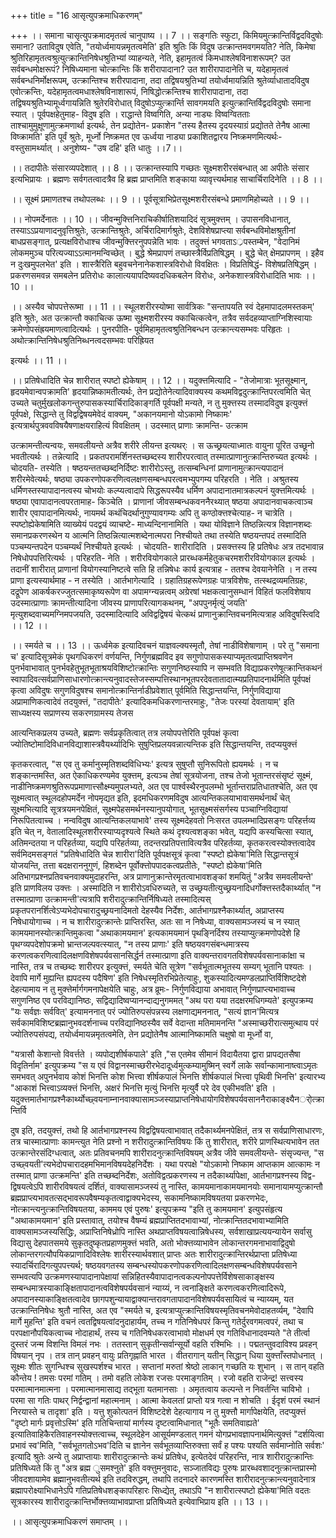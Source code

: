 +++
title = "16 आसृत्युपक्रमाधिकरणम्"

+++
।। समाना चासृत्युपक्रमादमृतत्वं चानुपाष्य ।। 7 ।। सङ्गतिः स्फुटा, किमियमुत्क्रान्तिर्विद्वदविदुषोः समाना? उताविदुष एवेति, "तयोर्ध्वमायन्नमृतत्वमेति' इति श्रुतिः किं विदुष उत्क्रान्तमवगमयति? नेति, किमेषा श्रुतिरिहामृतत्वश्रुत्युत्क्रान्तिनिषेधश्रुतिभ्यां व्याहन्यते, नेति, इहामृतत्वं किमधाश्लेषविनाशरूपम्? उत सर्वबन्धमोक्षरूपं? निषिध्यमाना चोत्क्रान्तिः किं शरीरापादाना? उत शारीरापादानेति च, यदेहामृतत्वं सर्वबन्धनिर्मोक्षरूपम्, उत्क्रान्तिश्च शरीरपादाना, तदा तद्विषयश्रुतिभ्यां तयोर्ध्वमायन्निति श्रुतेर्व्याधातादविदुष एवोत्क्रन्तिः, यदेहामृतत्वमधाश्लेषविनाशारूपं, निषिद्धोत्क्रन्तिश्च शारीरापादाना, तदा तद्विषयश्रुतिभ्यामूर्ध्वगायन्निति श्रुतेरविरोधात् विदुषोऽप्युत्क्रार्न्ति सावगमयति इत्युत्क्रान्तिर्विद्वदविदुषोः समाना स्यात् । पूर्वपक्षहेतुमाह- विदुष इति । राद्धान्ते विष्वगिति, अन्या नाड्यः विष्वग्वितताः ताश्चामुमुक्षूणामुत्क्रमणार्था इत्यर्थः, तेन प्रद्योतेन- प्रकाशेन "तस्य हैतस्य दृदयस्याग्रं प्रद्योतते तेनैष आत्मा विष्क्रामति' इति पूर्वं श्रुतेः, मूर्ध्नो निष्क्रमत एव ऊर्ध्वया नाड्या प्रकाशितद्वारय निष्क्रमणमित्यर्थः- वस्तुसामर्थ्यात् । अनुशेष्य- "उष दहि' इति धातुः ।।7।।

।। तदापीतेः संसारव्यपदेशात् ।। 8 ।। उत्क्रान्तस्यापि गच्छतः सूक्ष्मशरीरसंबन्धात् आ अपीतेः संसार इत्यभिप्रायः । ब्रह्मणः सर्वगतत्वादत्रैव हि ब्रह्म प्राप्तमिति शङ्काया व्यावृत्त्यर्थमाह साचार्चिरादिनेति ।। 8 ।।

।। सूक्ष्मं प्रमाणतश्च तथोपलब्धः ।। 9 ।। पूर्वसूत्राभिप्रेतसूक्ष्मशरीरसंबन्धे प्रमाणमिहोच्यते ।। 9 ।।

।। नोपमर्देनातः ।। 10 ।। जीवन्मुक्त्तिनिराचिकीर्षातिशयादिदं सूत्रमुक्त्तम् । उपासनविधानात्, तस्याऽऽप्रयाणादनुवृत्तिश्रुतेः, उत्क्रान्तिश्रुतेः, अर्चिरादिमार्गश्रुतेः, देशविशेषप्राप्त्या सर्वबन्धविमोक्षश्रुतीनां बाधप्रसङ्गात्, प्रत्यक्षविरोधाश्च जीवन्मुक्त्तिरनुपपन्नेति भावः । तदुक्त्तं भगवताऽ्रपस्तम्बेन, "वेदानिमं लोकममुञ्च परित्यज्याऽऽत्मानमन्विच्छेत् । बुद्धे श्रेमप्रापणं तच्छास्त्रैर्विप्रतिषिद्धम् । बुद्धे चेत् क्षेमप्रापणम् । इहैव न दुःखमुपलभेत' इति । शास्त्रैरिति बहुवचनेनानेकशास्त्रविरोधो विवक्षितः । विप्रतिषिद्धं- विशेषप्रतिषिद्धम् । प्रकरणसमवन्न समबलेन प्रतिरोधः कालात्ययापदिष्यवदधिकबलेन विरोधः, अनेकशास्त्रविरोधादिति भावः ।। 10 ।।

।। अस्यैव चोपपत्तेरूष्मा ।। 11 ।। स्थूलशरीरस्योष्मा सार्वत्रिकः "सन्तापयति स्वं देहमापादलमस्तकम्' इति श्रुतेः, अत उत्क्रान्तौ क्काचित्क ऊष्मा सूक्ष्मशरीरस्य क्काचित्कत्वेन, तत्रैव सर्वदहव्याप्ताग्निशिस्वायाः क्रमेणोपसंह्रयमाणत्वादित्यर्थः । पुनरपीति- पूर्वमिहामृतत्वश्रुतिनिबन्धन उत्क्रान्त्यसम्भवः परिहृतः । अथोत्क्रान्तिनिषेधश्रुतिनिब्धनत्वदसम्भवः परिह्रियत

इत्यर्थः ।। 11 ।।

।। प्रतिषेधादिति चेन्न शारीरात् स्पष्टो ह्येकेषाम् ।। 12 ।। यदुक्त्तमित्यादि - "तेजोमात्राः भूतसूक्ष्मान्, हृदयमेवान्वपक्रामति' हृदयान्निष्कामतीत्यर्थः, तेन प्रद्योतेनेत्यादिवाक्यस्य कथमविद्वदुत्क्रान्तिपरत्वमिति चेत् उच्यते चतुर्मुखलोकगन्तुरुपासकस्यार्चिरादिकाङ्गर्ति पूर्वपक्षी मन्यते, न तु मुक्त्तस्य तस्मादविदुष इत्युक्त्तं पूर्वपक्षे, सिद्धान्ते तु विद्वद्विषयमेवेदं वाक्यम्, "अकानयमानो योऽकामो निष्कामः' इत्यत्रार्थपुत्रववविषयैषणाक्षयराहित्यं विवक्षितम् । उदस्मात् प्राणाः क्रामन्ति- उत्क्राम

उत्क्रामन्तीत्यन्वयः, समवलीयन्ते अत्रैव शरीरे लीयन्त इत्यथर्ः । स ऊच्छ्रयत्याध्मातः वायुना पूरित उच्छूनो भवतीत्यर्थः । तन्नेत्यादि । प्रकतपरामर्शिनस्तच्छब्दस्य शारीरपरत्वात् तस्मात्प्राणानुत्क्रान्तिरुच्यत इत्यर्थः । चोदयति- तस्येति । षष्ठयन्ततच्छब्दनिर्दिष्टः शारीरोऽस्तु, तत्सम्बन्धिनां प्राणानामुत्क्रान्त्यपादानं शरीरमेवेत्यर्थः, षष्ठ्या उपकरणोपकरणित्वलक्षणसम्बन्धपरत्वमभ्युपगम्य परिहरति । नेति । अश्रुतस्य धर्मिणस्तस्यापादानत्वस्य चोभयोः कल्प्यत्वादापे सिद्धरूपस्यैव धर्मिण अपादानातमात्रकल्पनं युक्त्तमित्यर्थः । षष्ठ्या एवापादानत्वपरतामाह- किञ्चेति । प्राणानां जीवसम्बन्धकवननैरथ्यात् षष्ठया अपादानवाचकत्वाञ्च शारीर एवापादानमित्यर्थः, नायमर्थ कथंचिदर्थानुगुण्यावगम्यः अपि तु कण्ठोक्त्तश्चेत्याह- न चात्रेति । स्पष्टोह्येकेषामिति व्याख्येयं पदद्वयं व्याचष्टे- माध्यन्दिनानामिति । यथा योविज्ञाने तिष्ठन्नित्यत्र विज्ञानशब्दः समानप्रकरणस्थेन य आत्मनि तिष्ठन्नित्यात्मशब्देनात्मपरा निश्चीयते तथा तस्येति षष्ठयन्तपदं तस्मादिति पञ्चम्यन्तपदेन पञ्चम्यर्थं निश्चीयते इत्यर्थः । चोदयति- शारीरादिति । प्रसक्त्तस्य हि प्रतिषेधः अत्र तदभावान्न निषेधोपपत्तिरित्यर्थः । परिहरति- नेति । शरीरवियोगकाले प्रारब्धकर्महेतुकचरमशरीरवियोगकाल इत्यर्थः । तदानीं शारीरात् प्राणानां वियोगस्यानिष्टत्वे सति हि तन्निषेधः कार्य इत्यत्राह - ततश्च देवयानेनेति । न तस्य प्राणा इत्यस्यार्थमाह - न तस्येति । आर्तभागेत्यादि । ग्रहातिग्रहरूपेणग्रहः पात्रविशेषः, तत्स्थद्रव्यमतिग्रहः, दद्रूपेण आकर्षकरज्जुतत्समाकृष्यरूपेण वा अपामग्न्यन्नत्वम् अग्रेरषां भक्षकत्वानुसम्धानं विहितं फलविशेषाय उदस्मात्प्राणाः क्रामन्तीत्यादिना जीवस्य प्राणापरित्यागकथनम्, "अपपुनर्मृत्युं जयति' मृत्युशब्दवाच्यमग्निमपजयति, उदस्मादित्यादि अविद्वद्विषयं चेत्कथं प्राणानुक्रान्तिवचनमित्यत्राह अविदुषस्त्विदि ।। 12 ।।

।। स्मर्यते च ।। 13 ।। ऊर्ध्वमेक इत्यादिवचनं याज्ञवल्क्यस्मृतौ, तेषां नाडीविशेषाणाम् । परे तु "समाना च' इत्यादिसूत्रमेकं पृथगधिकरणं वर्णयन्ति, निर्गुणब्रह्मविद इव सगुणोपासकस्याप्यमृतत्वप्राप्तिश्रवणेन पुनर्भवाभावात् पुनर्भवहेतुभूतभूताश्रयविशिष्टोत्क्रान्तिः सगुणनिष्ठस्यापि न सम्भवति विद्याप्रकरणेषूत्क्रान्तिकथनं स्वापादिवत्सर्वप्राणिसाधारणोत्क्रान्त्यनुवादस्तेजस्सम्पत्तिस्थानभूतपरदेवतातादात्म्यप्रतिपादनार्थमिति पूर्वपक्षं कृत्वा अविदुषः सगुणविदुषश्च समानोत्क्रान्तिर्नाडीप्रवेशात् पूर्वमिति सिद्धान्तयन्ति, निर्गुणविद्याया अप्रामाणिकत्वादेवं तदयुक्त्तं, "तदापीतेः' इत्यादिकमधिकरणान्तरमाहुः, "तेजः परस्यां देवतायाम्' इति साध्यक्षस्य सप्राणस्य सकरणग्रामस्य तेजस

आत्यन्तिकप्रलय उच्यते, ब्रह्मणः सर्वप्रकृतित्वात् तत्र लयोपपत्तेरिति पूर्वपक्षं कृत्वा ज्योतिष्टोमादिविधानविद्याशास्त्रवैयर्थ्यादिभिः सुषुप्तिप्रलयवन्नात्यन्तिक इति सिद्धान्तयन्ति, तदप्ययुक्त्तं

कृतकरत्वात्, "स एव तु कर्मानुस्मृतिशब्दविधिभ्यः' इत्यत्र सुषुप्तौ सुनिरूपितो ह्ययमर्थः । न च शङ्कान्तमस्ति, अत ऐकाधिकरण्यमेव युक्त्तम्, इत्यञ्च तेषां सूत्रयोजना, तश्च तेजो भूतान्तरसंसृष्टं सूक्ष्मं, नाडीनिष्क्रमणश्रुतिरूपप्रमाणात्त्सौक्ष्म्यमुपलभ्यते, अत एव पार्श्वस्थैरनुपलम्भो भूर्तान्तराप्रतिधातश्चेति, अत एव सूक्ष्मत्वात् स्थूलदहोपमर्देन नोपमृद्यत इति, इदमधिकरणमविदुष आत्यन्तिकलयाभावासमर्थनार्थं चेत् सूक्ष्मभित्यादि सूत्रत्रयमनपेक्षितं, सूक्ष्मपेहसमर्थनस्यानुपयोगात्, भूतसूक्ष्मसंसर्गस्य पञ्चाग्निविद्यायां निरूपितत्वाच्च । नन्वविदुष आत्यन्तिकलयाभावे' तस्य सूक्ष्मदेहवतो निःसरत उपलम्भादिप्रसङ्गः परिहर्त्तव्य इति चेत् न, वेतालादिस्थूलशरीरस्याप्यदृश्यत्वे स्थिते कथं दृश्यत्वशङ्का भवेत्, यद्यपि कस्यचित्सा स्यात्, अतिमन्दतया न परिहर्तव्या, यद्यपि परिहर्तव्या, तदन्तरप्रतिपत्तावित्यत्रैव परिहर्तव्या, कृतकरत्वस्योक्त्तत्वादेव सर्वमिदमसङ्गतं "प्रतिषेधादिति चेन्न शारीरा'दिति पूर्वपक्षसूत्रं कृत्वा "स्पष्टो ह्येकेषा'मिति सिद्धान्तसूत्रं योजयन्ति, तत्ता बदक्षराननुगुणं, हिशब्देन पूर्वोक्त्तोपपादकत्वप्रतीतेः, "स्पष्टो ह्येकेषा'मिति अतिभागप्रश्नप्रतिवचनवाक्यमुदाहरन्ति, अत्र प्राणानुक्रान्तेरमृतत्वाभावशङ्कां शमयितुं "अत्रैव समवलीयन्ते' इति प्राणविलय उक्त्तः । अस्मादिति न शारीरोऽवधिरुच्यते, स उच्छ्रयतीत्युच्छ्रयनादिधर्गोक्त्तस्तदैकार्थ्यात् "न तस्मात्प्राणा उत्क्रामन्ती'त्यत्रापि शरीरादुत्क्रान्तिर्निषिध्यते तस्मादित्यस् प्रकृतपरानर्शित्वेऽप्यभेदोपचारादुच्छ्रयनादिमतो देहस्यैव निर्देशः, आर्तभागप्रश्नैकार्थ्यात्, अप्राप्तस्य निषेधायोगाच्च । न च शारीरादुत्क्रान्तेः प्राप्तिरस्ति, अतः सा न निषेध्या, वाक्यसामञ्जस्यं च न स्यात् कामयमानस्योत्क्रान्तिमुकत्वा "अथाकामयमान' इत्यकामयमानं पृथङ्निर्दिश्य तस्याप्युत्क्रमणोपदेशे हि पृथग्व्यपदेशोपक्रमो भ्रान्तजल्पवत्स्यात्, "न तस्य प्राणाः' इति षष्ठयवगसंबन्धमात्रस्य करणत्वकरणित्वादिलक्षणविशेषपर्यवसानसिर्द्धर्न तस्मात्प्राणा इति वाक्यन्तरावगतविशेषपर्यवसानाकांक्षा च नास्ति, तत्र च तच्छब्दः शारीरपर इत्युक्त्तं, स्मर्यते चेति सूत्रेण "सर्वभूतात्मभूतस्य सम्यग् भूतानि पश्यतः । देवापि मार्गे मुह्यन्ति ह्यपदस्य पदैषिण' इति निषेधस्मृतिरभिप्रेतेत्याहुः, शुकस्यादित्यमण्डलप्राप्तिर्विशिष्टदेशे देहत्यामाय न तु मुक्त्तेर्मार्गगमनापेक्षयेति चाहुः, अत्र व्रूमः- निर्गुणविद्याया अभावात् निर्गुणप्राप्त्यभावाच्च सगुणनिष्ठ एव परविद्यानिष्ठः, सद्विद्यादिष्वप्यानन्दाद्यनुगममत् "अथ परा यया तदक्षरमधिगम्यते' इत्युपक्रम्य "यः सर्वज्ञः सर्ववित्' इत्यामननात् परं ज्योतिरुपसंपन्नस्य लक्षणाद्यमननात्, "सत्यं ज्ञान'मित्यत्र सर्वकामविशिष्टब्रह्मानुभवदर्शनाच्च परविद्यानिष्ठस्यैव सर्वे वेदान्ता मतिमामनन्ति "अस्माच्छरीरात्समुत्थाय परं ज्योतिरुपसंपद्य, तयोर्ध्वमायन्नमृतत्वमेति, तेन प्रद्योतेनैष आत्मानिष्कामति चक्षुषो वा मूर्ध्नो वा,

"यत्रासौ केशान्तो विवर्त्तते । व्यपोद्यशीर्षकपाले' इति ,"स एतमेव सीमानं विदायैतया द्वारा प्रापद्यतसैषा विदृतिर्नाम' इत्युपक्रम्य "स य एवं विद्वानस्माच्छरीरभेदादूर्ध्वमुत्कम्यामुष्मिन् स्वर्गे लाके सर्वान्कामानाष्त्वाऽमृतः समभवत् अपुनर्भवाय कोशं भिनत्ति कोश भित्त्वा शीर्षकपालं भिनत्ति शीर्षकपालं भित्त्वा पृथिवी भिनत्ति' इत्यारभ्य "आकाशं भित्त्वाऽव्यक्त्तं भिनत्ति, अक्षरं भिनत्ति मृत्युं भिनत्ति मृत्युर्वै परे देव एकीभवति' इति । यदुक्त्तमार्तभागप्रश्नैकार्थ्योच्छ्वयनाम्नानवाक्यासामञ्जस्याप्राप्तनिषेधायोगविशेषपर्यवसाननैराकाङ्क्ष्यैनर्ोत्क्रान्तिर्वि

दुष इति, तदयुक्त्तं, तथो हि आर्तभागप्रश्नस्य विद्वद्विषयत्वाभावात् तदैकार्थ्यमनपेक्षितं, तत्र स सर्वप्राणिसाधारणः, तत्र चास्मात्प्राणाः कामन्त्युत नेति प्रश्नो न शरीरादुत्क्रान्तिविषयः किं तु शारीरात्, शरीरे प्राणस्थित्यभावेन तत उत्क्रान्तेरसंदिग्धत्वात्, अतः प्रतिवचनमपि शारीरादनुत्क्रान्तिविषयम् अत्रैव जीवे समवलीयन्ते- संसृज्यन्त, "स उच्छ्वयती'त्यभेदोपचारादहमभिमानविषयदेहनिर्देशः । यथा परपक्षे "योऽकामो निष्काम आप्तकाम आत्कामः न तस्मात् प्राणा उत्क्रमन्ति' इति तच्छब्दनिर्देशः, अतोविद्वत्प्रकरणस्य न तदैकार्थ्यापेक्षा, आर्तभागप्रश्नस्य विद्व-द्विषयत्वेऽपि शारीरविषयत्वं दर्शितं, वाक्यासामञ्जस्यं तु नास्ति, कामयमानाकामयमानयोः समानायामप्युत्क्रान्तौ ब्रह्मप्राप्त्यभावतत्सद्भावरूपवैषम्यकृतत्वाद्वाक्यभेदस्य, सकामनिष्कामविषयतया प्रकरणभेदः, नोत्क्रान्त्यनुत्क्रान्तिविषयतया, काममय एवं पुरुषः' इत्युपक्रम्य "इति तु कामयमान' इत्युपसंहृत्य "अथाकामयमान' इति प्रस्तावात्, तयोश्च वैषम्यं ब्रह्मप्राप्तितदभावाभ्यां, नोत्क्रान्तितदभावाभ्यामिति वाक्यसामञ्जस्यसिद्धिः, अप्राप्तिनिषेध्रोपि नास्ति अथप्राप्तविषयत्वान्निषेधस्य, सर्वशाखाप्रत्ययन्यायेन सर्वासु विद्यासु देहपातसमये सुकृतदुष्कृतप्रहाणमुक्त्तं भवति, अतो भोक्त्तव्याभावेन लोकान्तरगमनाभावाद्विदुषो लोकान्तरगत्यौपयिकप्राणादिविश्लेषः शारीरस्यार्थवशात् प्राप्तः अतः शारीरादुत्क्रान्तिरर्थप्राप्ता प्रतिषेध्या स्यादर्चिरादिगत्युपपत्त्यर्थ; षष्ठयवगतस्य सम्बन्धस्योपकरणोपकरणित्वादिलक्षणसम्बन्धविशेषपर्यवसाने सम्भवत्यपि उत्क्रमणस्यापादानापेक्षायां सन्निहितस्यैवापादानत्वकल्पनोपपत्तेर्विशेषसाकाङ्क्षस्य सम्बन्धमात्रस्याकाङ्क्षितापादानत्वविशेषपर्यवसानं न्याय्यं, न त्वनाङ्क्षिते करणत्वकरणित्वादिरूपे, अपादानस्याकाङ्क्षितत्वादेव छागपशुन्यायाद्वाक्यान्तरावगतापादानविशेषपर्यवसायित्वं च न्याय्यम्, यत उत्क्रान्तिनिषेधः श्रुतौ नास्ति, अत एव "स्मर्यते च, इत्यत्राप्युत्क्रान्तिविषयस्मृतिवचनमेवोदाहतर्व्यम्, "देवापि मार्गे मुहन्ति' इति वचनं त्वतद्विषयत्वांदनुदाहार्यम्, तच्च न गतिनिषेधपरं किन्तु गतेर्दुरवगमत्वपरं, तथा च परपक्षानौपयिकत्वाच्च नोदाहार्थं, तस्य च गतिनिषेधकरत्वाभावो मोक्षधर्म एव गतिविधानादवम्यते "ते तीर्त्वा दुस्तरं जन्म विशन्ति विमलं नभः । ततस्तान् सुकृतीन्सर्वान्सूर्यो वहति रश्मिभिः ।। पद्मतन्तुवदाविश्य प्रवहन् विषयान् नृप । तत्र तान् प्रवहन् वायुः प्रतिगृह्नाति भारत । वीतरागान् यतीन् सिद्धान् धिया युक्त्ताँस्तपोधनात् । सूक्ष्मः शीतः सुगन्धिश्च सुखस्पर्शश्च भारत । सप्तानां मरुतां श्रेष्ठो लाकान् गच्छति यः शुभान् । स तान् वहति कौन्तेय ! तमसः परमां गतिम् । तमो वहति लोकेश रजसः परमाङ्गतिम् । रजो वहति राजेन्द्र! सत्त्वस्य परमात्मानमात्मना । परमात्मानमासाद्य तद्भूता यतमानसाः । अमृतत्वाय कल्पन्ते न निवर्तन्ति चाविभो । परमा सा गतिः पाथर् निर्द्वन्द्वानां महात्मनाम् । आत्मा केवलतां प्राप्तो यत्र गत्वा न शोचति । ईदृशं परमं स्थानं निरयास्ते च तादृशा' इति । यत्तु शुकोत्पतनं विशिष्टदेशे देहत्यागाय न तु मुक्त्तौ मार्गापेक्षयेति, तदप्युक्त्तं "दृष्टो मार्गः प्रवृत्तोऽस्मि' इति गतिचिन्तायां मार्गस्य दृष्टत्वामिधानात् "भूतैः समतिवाह्यते' इत्यातिवाहिकैरतिवाहनस्योक्त्तत्वाच्च, स्थूलदेहेन आसूर्यमण्डलात् गमनं योगप्रभावज्ञापनार्थमित्युक्त्तं "दर्शयित्वा प्रभावं स्व'मिति, "सर्वभूतगतोऽभव'दिति च ज्ञानेन सर्वभूतव्याप्तिरुक्त्ता सर्वं ह पश्यः पश्यति सर्वमाप्नोति सर्वशः' इत्यादि श्रुतेः अन्ये तु अप्राप्तायाः शारीरादुत्क्रान्तेः कथं प्रतिषेध, इत्येतदेवं परिहरन्ति, नात्र शारीरादुत्क्रान्तिः प्रतिषिध्यते किं तु "अत्र ब्रह्म ुसमश्नुते' इति वक्त्तुमनुवादः, सञ्जातविद्यः पुरुषः प्रारब्धवशादनुत्क्रान्तप्रास्मो जीवदशायामेव ब्रह्मानुभवतीत्यर्थ इति तदविरुद्धम्, तथापि तदनादरे कारणमस्ति शारीरादनुत्क्रान्त्यनुवादेनात्र ब्रह्मापरोक्ष्याभिधानेऽपि गतिप्रतिषेधशङ्कापरिहारः सिध्द्येत्, तथाऽपि "न शारीरात्स्पष्टो ह्येकेषा'मिति वदतः सूत्रकारस्य शारीरादुत्क्रान्तिर्भोक्त्तव्याभावप्राप्ता प्रतिषिध्यते इत्येवाभिप्राय इति ।। 13 ।।

।। आसृत्युपक्रमाधिकरणं समाप्तम् ।।

